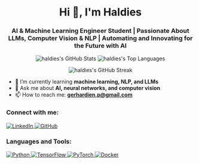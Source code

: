 <h1 align="center">Hi 👋, I'm Haldies</h1>
<h3 align="center">AI & Machine Learning Engineer Student | Passionate About LLMs, Computer Vision & NLP | Automating and Innovating for the Future with AI</h3>

<p align="center">
  <img src="https://github-readme-stats.vercel.app/api?username=haldies&theme=tokyonight&show_icons=true&hide_border=true&count_private=false" alt="haldies's GitHub Stats" />
  <img src="https://github-readme-stats.vercel.app/api/top-langs/?username=haldies&theme=tokyonight&show_icons=true&hide_border=true&layout=compact" alt="haldies's Top Languages" />
</p>
<div align="center">
  <img src="https://github-readme-streak-stats.herokuapp.com/?user=haldies&theme=tokyonight&hide_border=true" alt="haldies's GitHub Streak" />
</div>

- 🌱 I’m currently learning **machine learning, NLP, and LLMs**
- 💬 Ask me about **AI, neural networks, and computer vision**
- 📫 How to reach me: **gerhardien.p@gmail.com**

<h3 align="left">Connect with me:</h3>
<p align="left">
  <a href="https://linkedin.com/in/haldies" target="_blank">
    <img align="center" src="https://img.shields.io/badge/-LinkedIn-%230077B5.svg?style=for-the-badge&logo=linkedin&logoColor=white" alt="LinkedIn" />
  </a>
  <a href="https://github.com/haldies" target="_blank">
    <img align="center" src="https://img.shields.io/badge/-GitHub-%2312100E.svg?style=for-the-badge&logo=github&logoColor=white" alt="GitHub" />
  </a>
</p>

<h3 align="left">Languages and Tools:</h3>
<p align="left"> 
  <a href="https://www.python.org" target="_blank">
    <img src="https://img.shields.io/badge/python-%2314354C.svg?style=for-the-badge&logo=python&logoColor=white" alt="Python" />
  </a>
  <a href="https://tensorflow.org" target="_blank">
    <img src="https://img.shields.io/badge/tensorflow-%23FF6F00.svg?style=for-the-badge&logo=tensorflow&logoColor=white" alt="TensorFlow" />
  </a>
  <a href="https://pytorch.org" target="_blank">
    <img src="https://img.shields.io/badge/pytorch-%23EE4C2C.svg?style=for-the-badge&logo=pytorch&logoColor=white" alt="PyTorch" />
  </a>
  <a href="https://www.docker.com/" target="_blank">
    <img src="https://img.shields.io/badge/docker-%230db7ed.svg?style=for-the-badge&logo=docker&logoColor=white" alt="Docker" />
  </a>
</p>

